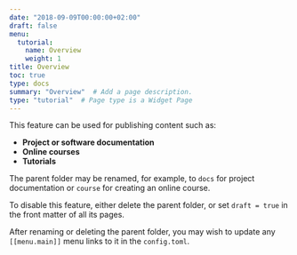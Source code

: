 ```yaml
---
date: "2018-09-09T00:00:00+02:00"
draft: false
menu:
  tutorial:
    name: Overview
    weight: 1
title: Overview
toc: true
type: docs
summary: "Overview"  # Add a page description.
type: "tutorial"  # Page type is a Widget Page
---
```


This feature can be used for publishing content such as:

* **Project or software documentation**
* **Online courses**
* **Tutorials**

The parent folder may be renamed, for example, to `docs` for project documentation or `course` for creating an online course.

To disable this feature, either delete the parent folder, or set `draft = true` in the front matter of all its pages. 

After renaming or deleting the parent folder, you may wish to update any `[[menu.main]]` menu links to it in the `config.toml`. 
